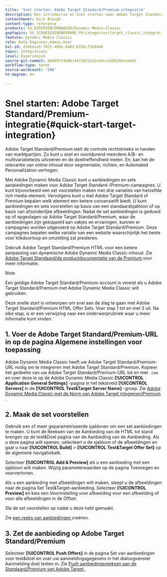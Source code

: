 ```yaml
---
title: 'Snel starten: Adobe Target Standard/Premium-integratie'
description: Een introductie en Snel starten naar Adobe Target Standard/Premium om u te helpen snel aan de slag te gaan met Adobe Target Standard/Premium-integratietechnieken in Adobe Dynamic Media Classic.
contentOwner: Rick Brough
content-type: reference
products: SG_EXPERIENCEMANAGER/Dynamic-Media-Classic
geptopics: SG_SCENESEVENONDEMAND_PK/categories/target_classic_integration
feature: Dynamic Media Classic
role: Data Engineer,Admin,User
exl-id: 4745ace5-7825-468e-8a82-bfbbcf1b0440
topic: Integrations
level: Experienced
source-git-commit: de6997fda88c4471625242ee9cca59b344cee945
workflow-type: tm+mt
source-wordcount: '506'
ht-degree: 0%

---
```


# Snel starten: Adobe Target Standard/Premium-integratie{#quick-start-target-integration}

Adobe Target Standard/Premium stelt de controle rechtstreeks in handen van marktpartijen. Zo kunt u snel en voortdurend meerdere A/B- en multivariatietests uitvoeren en de doeltreffendheid meten. En, kan het de relevantie van online inhoud door segmentatie, richten, en Automated Personalization verhogen.

Met Adobe Dynamic Media Classic kunt u aanbiedingen en sets aanbiedingen maken voor Adobe Target Standard-/Premium-campagnes. U kunt bijvoorbeeld een set voorstellen maken met drie variaties van hetzelfde rich media-element. Vervolgens kunt u met Adobe Target Standard of Premium bepalen welk element een betere conversielift biedt. U kunt aanbiedingen en sets voorstellen op basis van een standaardsjabloon of op basis van afzonderlijke afbeeldingen. Nadat de set aanbiedingen is geduwd op of opgeslagen op Adobe Target Standard/Premium, waar de aanbiedingen zijn gekoppeld aan vakjes en ervaringen, kunnen er campagnes worden uitgevoerd op Adobe Target Standard/Premium. Deze campagnes bepalen welke variatie van een website waarschijnlijk het beste voor klikdoorloop en omzetting zal presteren.

Gebruik Adobe Target Standard/Premium HTML voor een betere aanpassing van dynamische Adobe Dynamic Media Classic-inhoud. Zie [ Adobe Target Standaard/de productdocumentatie van de Premium ](https://experienceleague.adobe.com/en/docs/target) voor meer informatie.

>[!NOTE]
>
>Een geldige Adobe Target Standard/Premium-account is vereist als u Adobe Target Standard/Premium met Adobe Dynamic Media Classic wilt gebruiken.

Deze snelle start is ontworpen om snel aan de slag te gaan met Adobe Target Standard/Premium HTML Offer Sets. Voer stap 1 tot en met 3 uit. Na elke stap, is er een verwijzing naar een onderwerprubriek waar u meer informatie kunt vinden.

## 1. Voer de Adobe Target Standard/Premium-URL in op de pagina Algemene instellingen voor toepassing

Adobe Dynamic Media Classic heeft uw Adobe Target Standard/Premium-URL nodig om te integreren met Adobe Target Standard/Premium. Kopieer het gedeelte van uw Adobe Target Standard/Premium-URL tot en met `.com` en voer deze in op de Adobe Dynamic Media Classic **[!UICONTROL Application General Settings]** -pagina in het tekstveld **[!UICONTROL Servers]** in de **[!UICONTROL Test&Target Server Name]** -groep. Zie [ Adobe Dynamic Media Classic met de Norm van Adobe Target integreren/Premium ](integrating-dmc-with-target.md#integrating-dmc-with-target).

## 2. Maak de set voorstellen

Gebruik een of meer geparametriseerde sjablonen om een set aanbiedingen te maken. U kunt de Reeksen van de Aanbieding van de HTML tot stand brengen op de test&amp;Doel pagina van de Aanbieding van de Aanbieding. Als u deze pagina wilt openen, selecteert u de sjabloon of de afbeeldingen en gaat u naar **[!UICONTROL Build]** > **[!UICONTROL Test&Target Offer Set]** op de algemene navigatiebalk.

Selecteer **[!UICONTROL Add & Preview]** als u een aanbieding met een sjabloon wilt maken. Wijzig parameterwaarden op de pagina Toevoegen en voorvertonen.

Als u een aanbieding met afbeeldingen wilt maken, sleept u de afbeeldingen naar de pagina Set Test&amp;Target-aanbieding. Selecteer **[!UICONTROL Preview]** en kies een Voorinstelling voor afbeelding voor een afbeelding of voor alle afbeeldingen in de Offset.

Sla de set voorstellen op nadat u deze hebt gemaakt.

Zie [ een reeks van aanbiedingen ](creating-offer-set.md#creating_an_offer_set) creëren.

## 3. Zet de aanbieding op Adobe Target Standard/Premium

Selecteer **[!UICONTROL Push Offers]** in de pagina Set van aanbiedingen voor test&amp;doel en voer uw aanmeldingsgegevens in het dialoogvenster Aanmelding doel testen in. Zie [ Push aanbiedingsreeksen aan de Standaard/Premium van Adobe Target ](pushing-offer-sets-target.md#pushing_offer_sets_to_target).
